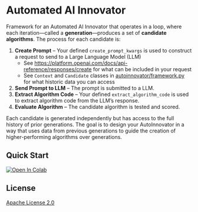 # Automated AI Innovator

Framework for an Automated AI Innovator that operates in a loop, where each iteration—called a **generation**—produces a set of **candidate algorithms**. The process for each candidate is:

1. **Create Prompt** – Your defined `create_prompt_kwargs` is used to construct a request to send to a Large Language Model (LLM)
   * See https://platform.openai.com/docs/api-reference/responses/create for what can be included in your request
   * See `Context` and `Candidate` classes in [autoinnovator/framework.py](autoinnovator/framework.py) for what historic data you can access
3. **Send Prompt to LLM** – The prompt is submitted to a LLM.
4. **Extract Algorithm Code** – Your defined `extract_algorithm_code` is used to extract algorithm code from the LLM’s response.
5. **Evaluate Algorithm** – The candidate algorithm is tested and scored.

Each candidate is generated independently but has access to the full history of prior generations. The goal is to design your AutoInnovator in a way that uses data from previous generations to guide the creation of higher-performing algorithms over generations.

## Quick Start

<a href="https://colab.research.google.com/github/tig-foundation/automated-ai-innovator/blob/main/quick_start.ipynb" target="_blank">
  <img src="https://colab.research.google.com/assets/colab-badge.svg" alt="Open In Colab"/>
</a>

## License

[Apache License 2.0](./LICENSE)